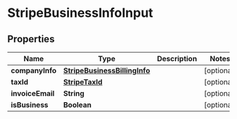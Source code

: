 

# StripeBusinessInfoInput


## Properties

| Name | Type | Description | Notes |
|------------ | ------------- | ------------- | -------------|
|**companyInfo** | [**StripeBusinessBillingInfo**](StripeBusinessBillingInfo.md) |  |  [optional] |
|**taxId** | [**StripeTaxId**](StripeTaxId.md) |  |  [optional] |
|**invoiceEmail** | **String** |  |  [optional] |
|**isBusiness** | **Boolean** |  |  [optional] |



